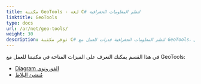 ```yaml
---
title: مكتبة GeoTools - لغة C# لنظم المعلومات الجغرافية
linktitle: GeoTools
type: docs
url: /ar/net/geo-tools/
weight: 30
description: توفر مكتبة C# لنظم المعلومات الجغرافية قدرات للعمل مع GeoTools، مثل، على سبيل المثال، Diagram الفورونوي وإنشاء البلاط.
---
```


في هذا القسم يمكنك التعرف على الميزات المتاحة في مكتبتنا للعمل مع GeoTools:

- [Diagram الفورونوي](/ar/gis/net/geo-tools/voronoi-diagram/)
- [مُنشئ البلاط](/ar/gis/net/geo-tools/generator-of-tiles/)


